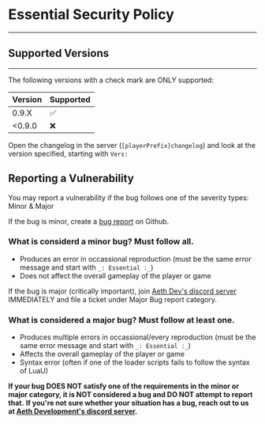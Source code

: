 # Essential Security Policy
---


## Supported Versions
---

The following versions with a check mark are ONLY supported:

| Version | Supported          |
| ------- | ------------------ |
| 0.9.X  | :white_check_mark: |
| <0.9.0  | :x: |

Open the changelog in the server (`[playerPrefix]changelog`) and look at the version specified, starting with `Vers:`

## Reporting a Vulnerability

You may report a vulnerability if the bug follows one of the severity types: Minor & Major

If the bug is minor, create a [bug report](https://github.com/Aethdev/Essential/issues/new/choose) on Github.

### What is considerd a minor bug? Must follow all.
- Produces an error in occassional reproduction (must be the same error message and start with `_: Essential :_`)
- Does not affect the overall gameplay of the player or game

If the bug is major (critically important), join [Aeth Dev's discord server](https://discord.gg/BZFw65wgtR) IMMEDIATELY and file a ticket under Major Bug report category.

### What is considered a major bug? Must follow at least one.
- Produces multiple errors in occassional/every reproduction (must be the same error message and start with `_: Essential :_`)
- Affects the overall gameplay of the player or game
- Syntax error (often if one of the loader scripts fails to follow the syntax of LuaU)

**If your bug DOES NOT satisfy one of the requirements in the minor or major category, it is NOT considered a bug and DO NOT attempt to report that.**
**If you're not sure whether your situation has a bug, reach out to us at [Aeth Development's discord server](https://discord.gg/BZFw65wgtR).**
